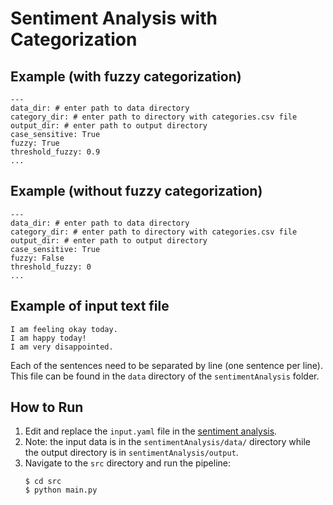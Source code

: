 # Sentiment Analysis with Categorization

## Example (with fuzzy categorization)

```
---
data_dir: # enter path to data directory
category_dir: # enter path to directory with categories.csv file
output_dir: # enter path to output directory
case_sensitive: True
fuzzy: True
threshold_fuzzy: 0.9
...

```

## Example (without fuzzy categorization)
```
---
data_dir: # enter path to data directory
category_dir: # enter path to directory with categories.csv file
output_dir: # enter path to output directory
case_sensitive: True
fuzzy: False
threshold_fuzzy: 0
...

```

## Example of input text file
```
I am feeling okay today.
I am happy today!
I am very disappointed.
```

Each of the sentences need to be separated by line (one sentence per line). This file can be found in the `data` directory of the `sentimentAnalysis` folder.

## How to Run

1. Edit and replace the `input.yaml` file in the [sentiment analysis](https://github.com/miielab/miienlp/tree/main/miienlp/sentiment_analysis).
2. Note: the input data is in the `sentimentAnalysis/data/` directory while the output directory is in `sentimentAnalysis/output`.
3. Navigate to the `src` directory and run the pipeline:
    ```
    $ cd src
    $ python main.py
    ```
